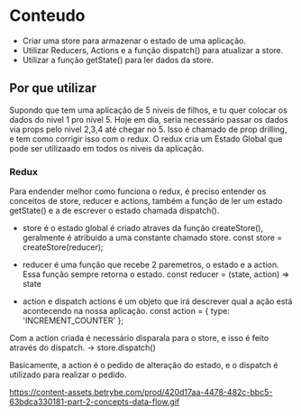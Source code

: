 # Conteudo

- Criar uma store para armazenar o estado de uma aplicação.
- Utilizar Reducers, Actions e a função dispatch() para atualizar a store.
- Utilizar a função getState() para ler dados da store.

## Por que utilizar

Supondo que tem uma aplicação de 5 niveis de filhos, e tu quer colocar os dados do nivel 1 pro nivel 5.
Hoje em dia, seria necessário passar os dados via props pelo nivel 2,3,4 até chegar no 5.
Isso é chamado de prop drilling, e tem como corrigir isso com o redux. O redux cria um Estado Global que pode ser utilizaado em todos os niveis da aplicação.

### Redux

Para endender melhor como funciona o redux, é preciso entender os conceitos de store, reducer e actions, também a função de ler um estado getState() e a de escrever o estado chamada dispatch().

- store
é o estado global é criado atraves da função createStore(), geralmente é atribuido a uma constante chamado store.
const store = createStore(reducer);

- reducer
é uma função que recebe 2 paremetros, o estado e a action. Essa função sempre retorna o estado.
const reducer = (state, action) => state

- action e dispatch
actions é um objeto que irá descrever qual a ação está acontecendo na nossa aplicação.
const action = {
  type: 'INCREMENT_COUNTER'
};

Com a action criada é necessário disparala para o store, e isso é feito através do dispatch. -> store.dispatch()

Basicamente, a action é o pedido de alteração do estado, e o dispatch é utilizado para realizar o pedido.

<https://content-assets.betrybe.com/prod/420d17aa-4478-482c-bbc5-63bdca330181-part-2-concepts-data-flow.gif>
